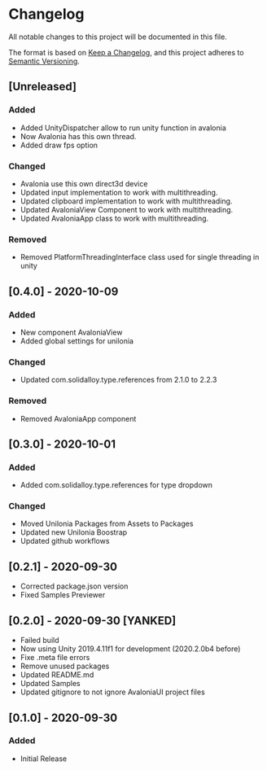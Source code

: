 # Changelog

All notable changes to this project will be documented in this file.

The format is based on [Keep a Changelog](https://keepachangelog.com/en/1.0.0/),
and this project adheres to [Semantic Versioning](https://semver.org/spec/v2.0.0.html).

## [Unreleased]

### Added 
- Added UnityDispatcher allow to run unity function in avalonia
- Now Avalonia has this own thread.
- Added draw fps option

### Changed 
- Avalonia use this own direct3d device
- Updated input implementation to work with multithreading.
- Updated clipboard implementation to work with multithreading.
- Updated AvaloniaView Component to work with multithreading.
- Updated AvaloniaApp class to work with multithreading.
### Removed
- Removed PlatformThreadingInterface class used for single threading in unity

## [0.4.0] - 2020-10-09
### Added
- New component AvaloniaView
- Added global settings for unilonia
### Changed 
- Updated com.solidalloy.type.references from 2.1.0 to 2.2.3
### Removed
- Removed AvaloniaApp component

## [0.3.0] - 2020-10-01
### Added

- Added com.solidalloy.type.references for type dropdown

### Changed
- Moved Unilonia Packages from Assets to Packages
- Updated new Unilonia Boostrap
- Updated github workflows

## [0.2.1] - 2020-09-30

- Corrected package.json version
- Fixed Samples Previewer

## [0.2.0] - 2020-09-30 [YANKED]

-   Failed build
-   Now using Unity 2019.4.11f1 for development (2020.2.0b4 before)
-   Fixe .meta file errors
-   Remove unused packages 
-   Updated README.md
-   Updated Samples
-   Updated gitignore to not ignore AvaloniaUI project files

## [0.1.0] - 2020-09-30

### Added

-   Initial Release
